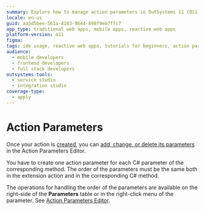 ```yaml
---
summary: Explore how to manage action parameters in OutSystems 11 (O11) using the Action Parameters Editor.
locale: en-us
guid: aa5d5bee-561a-4103-9644-898f9eb7ffc7
app_type: traditional web apps, mobile apps, reactive web apps
platform-version: o11
figma:
tags: ide usage, reactive web apps, tutorials for beginners, action parameters editor, extension actions
audience:
  - mobile developers
  - frontend developers
  - full stack developers
outsystems-tools:
  - service studio
  - integration studio
coverage-type:
  - apply
---
```


# Action Parameters

Once your action is [created](<action-define.md>), you can [add, change, or delete its parameters](<../../../ref/integration-studio/editor/action-parameters.md>) in the Action Parameters Editor.

You have to create one action parameter for each C# parameter of the corresponding method. The order of the parameters must be the same both in the extension action and in the corresponding C# method.

The operations for handling the order of the parameters are available on the right-side of the **Parameters** table or in the right-click menu of the parameter. See [Action Parameters Editor](<../../../ref/integration-studio/editor/action-parameters.md>).
